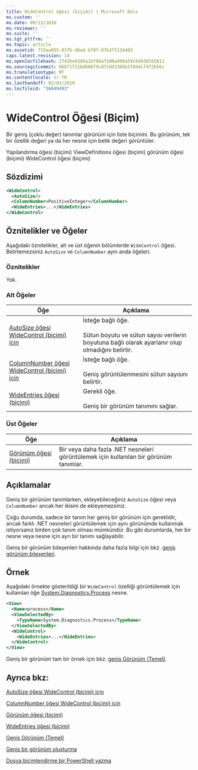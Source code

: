 ```yaml
---
title: WideControl öğesi (biçimi) | Microsoft Docs
ms.custom: ''
ms.date: 09/13/2016
ms.reviewer: ''
ms.suite: ''
ms.tgt_pltfrm: ''
ms.topic: article
ms.assetid: 715ea055-037b-46ad-b70f-87b3f5134403
caps.latest.revision: 14
ms.openlocfilehash: 2742be0389a1bf04af100a490a59c0d938165811
ms.sourcegitcommit: b6871f21bd666f9cd71dd336bb3f844cf472b56c
ms.translationtype: MT
ms.contentlocale: tr-TR
ms.lasthandoff: 02/03/2019
ms.locfileid: "56849493"
---
```

# <a name="widecontrol-element-format"></a>WideControl Öğesi (Biçim)

Bir geniş (çoklu değer) tanımlar görünüm için liste biçimini. Bu görünüm, tek bir özellik değeri ya da her nesne için betik değeri görüntüler.

Yapılandırma öğesi (biçimi) ViewDefinitions öğesi (biçimi) görünüm öğesi (biçimi) WideControl öğesi (biçimi)

## <a name="syntax"></a>Sözdizimi

```xml
<WideControl>
  <AutoSize/>
  <ColumnNumber>PositiveInteger</ColumnNumber>
  <WideEntries>...</WideEntries>
</WideControl>
```

## <a name="attributes-and-elements"></a>Öznitelikler ve Öğeler

Aşağıdaki öznitelikler, alt ve üst öğenin bölümlerde `WideControl` öğesi. Belirtemezsiniz `AutoSize` ve `ColumnNumber` aynı anda öğeleri.

### <a name="attributes"></a>Öznitelikler

Yok.

### <a name="child-elements"></a>Alt Öğeler

|Öğe|Açıklama|
|-------------|-----------------|
|[AutoSize öğesi WideControl (biçimi) için](./autosize-element-for-widecontrol-format.md)|İsteğe bağlı öğe.<br /><br /> Sütun boyutu ve sütun sayısı verilerin boyutuna bağlı olarak ayarlanır olup olmadığını belirtir.|
|[ColumnNumber öğesi WideControl (biçimi) için](./columnnumber-element-for-widecontrol-format.md)|İsteğe bağlı öğe.<br /><br /> Geniş görüntülenmesini sütun sayısını belirtir.|
|[WideEntries öğesi (biçimi)](./wideentries-element-for-widecontrol-format.md)|Gerekli öğe.<br /><br /> Geniş bir görünüm tanımını sağlar.|

### <a name="parent-elements"></a>Üst Öğeler

|Öğe|Açıklama|
|-------------|-----------------|
|[Görünüm öğesi (biçimi)](./view-element-format.md)|Bir veya daha fazla .NET nesneleri görüntülemek için kullanılan bir görünüm tanımlar.|

## <a name="remarks"></a>Açıklamalar

Geniş bir görünüm tanımlarken, ekleyebileceğiniz `AutoSize` öğesi veya `ColumnNumber` ancak her ikisini de ekleyemezsiniz.

Çoğu durumda, sadece bir tanım her geniş bir görünüm için gereklidir, ancak farklı .NET nesneleri görüntülemek için aynı görünümde kullanmak istiyorsanız birden çok tanım olması mümkündür. Bu gibi durumlarda, her bir nesne veya nesne için ayrı bir tanımı sağlayabilir.

Geniş bir görünüm bileşenleri hakkında daha fazla bilgi için bkz. [geniş görünüm bileşenleri](./creating-a-wide-view.md).

## <a name="example"></a>Örnek

Aşağıdaki örnekte gösterildiği bir `WideControl` özelliği görüntülemek için kullanılan öğe [System.Diagnostics.Process](/dotnet/api/System.Diagnostics.Process) nesne.

```xml
<View>
  <Name>process</Name>
  <ViewSelectedBy>
    <TypeName>System.Diagnostics.Process</TypeName>
  </ViewSelectedBy>
  <WideControl>
    <WideEntries>...</WideEntries>
  </WideControl>
</View>
```

Geniş bir görünüm tam bir örnek için bkz: [geniş Görünüm (Temel)](./wide-view-basic.md).

## <a name="see-also"></a>Ayrıca bkz:

[AutoSize öğesi WideControl (biçimi) için](./autosize-element-for-widecontrol-format.md)

[ColumnNumber öğesi WideControl (biçimi) için](./columnnumber-element-for-widecontrol-format.md)

[Görünüm öğesi (biçimi)](./view-element-format.md)

[WideEntries öğesi (biçimi)](./wideentries-element-for-widecontrol-format.md)

[Geniş Görünüm (Temel)](./wide-view-basic.md)

[Geniş bir görünüm oluşturma](./creating-a-wide-view.md)

[Dosya biçimlendirme bir PowerShell yazma](./writing-a-powershell-formatting-file.md)
